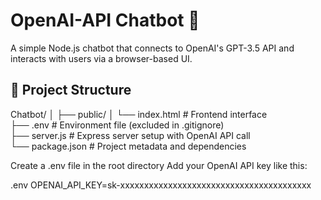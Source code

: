 # OpenAI-API Chatbot 🤖

A simple Node.js chatbot that connects to OpenAI's GPT-3.5 API and interacts with users via a browser-based UI.

## 📁 Project Structure

Chatbot/
│
├── public/
│   └── index.html        # Frontend interface  
├── .env                  # Environment file (excluded in .gitignore)  
├── server.js             # Express server setup with OpenAI API call  
└── package.json          # Project metadata and dependencies  

Create a .env file in the root directory
Add your OpenAI API key like this:

.env
OPENAI_API_KEY=sk-xxxxxxxxxxxxxxxxxxxxxxxxxxxxxxxxxxxxxxxx
